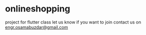 # onlineshopping

project for flutter class let us know if you want to join contact us on engr.osamabuzdar@gmail.com
